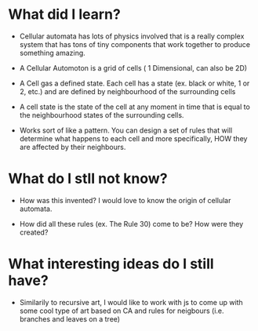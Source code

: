 # What did I learn?

- Cellular automata has lots of physics involved that is a really complex system that has tons of tiny components that work together to produce something amazing.

- A Cellular Automoton is a grid of cells ( 1 Dimensional, can also be 2D)

- A Cell gas a defined state. Each cell has a state (ex. black or white, 1 or 2, etc.) and are defined by neighbourhood of the surrounding cells

- A cell state is the state of the cell at any moment in time that is equal to the neighbourhood states of the surrounding cells.

- Works sort of like a pattern. You can design a set of rules that will determine what happens to each cell and more specifically, HOW they are affected by their neighbours.

# What do I stll not know?

- How was this invented? I would love to know the origin of cellular automata.

- How did all these rules (ex. The Rule 30) come to be? How were they created?


# What interesting ideas do I still have?

- Similarily to recursive art, I would like to work with js to come up with some cool type of art based on CA and rules for neigbours (i.e. branches and leaves on a tree)
